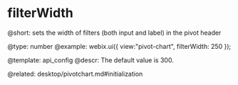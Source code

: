 filterWidth
=============

@short:
	sets the width of filters (both input and label) in the pivot header

@type: number
@example:
webix.ui({
    view:"pivot-chart",
    filterWidth: 250
});

@template:	api_config
@descr:
The default value is 300.

@related:
desktop/pivotchart.md#initialization

